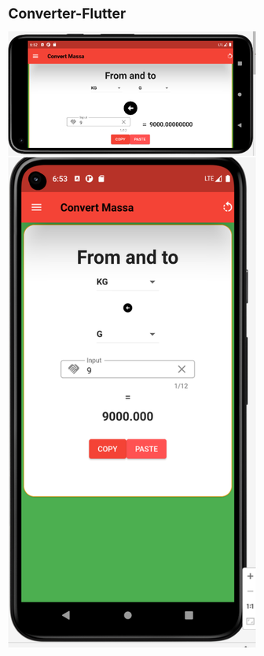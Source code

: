 # Converter-Flutter
![Image alt](https://github.com/shlyapo/Converter-Flutter/raw/main/image/1.png)
![Image alt](https://github.com/shlyapo/Converter-Flutter/raw/main/image/2.png)
